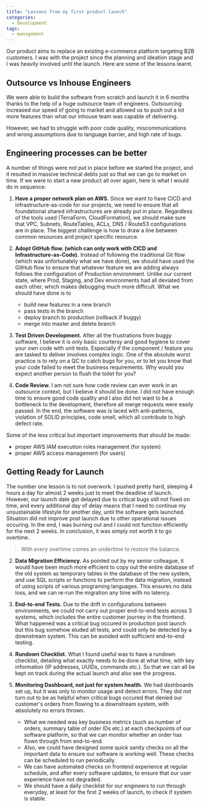 ```yaml
---
title: "Lessons from my first product launch"
categories:
  - Development
tags:
  - management
---
```


Our product aims to replace an existing e-commerce platform targeting B2B customers. I was with the project since the planning and ideation stage and I was heavily involved until the launch. Here are some of the lessons learnt.

## Outsource vs Inhouse Engineers

We were able to build the software from scratch and launch it in 6 months thanks to the help of a huge outsource team of engineers. Outsourcing increased our speed of going to market and allowed us to push out a lot more features than what our inhouse team was capable of delivering.

However, we had to struggle with poor code quality, miscommunications and wrong assumptions due to language barrier, and high rate of bugs.

## Engineering processes can be better

A number of things were not put in place before we started the project, and it resulted in massive technical debts just so that we can go to market on time. If we were to start a new product all over again, here is what I would do in sequence:

1. **Have a proper network plan on AWS.** Since we want to have CICD and infrastructure-as-code for our projects, we need to ensure that all foundational shared infrastructures are already put in place. Regardless of the tools used (TerraForm, CloudFormation), we should make sure that VPC, Subnets, RouteTables, ACLs, DNS / Route53 configurations are in place. The biggest challenge is how to draw a line between common resources and project specific resource.

2. **Adopt GitHub flow. (which can only work with CICD and Infrastructure-as-Code).** Instead of following the traditional Git flow (which was unfortunately what we have done), we should have used the GitHub flow to ensure that whatever feature we are adding always follows the configuration of Production environment. Unlike our current state, where Prod, Staging, and Dev environments had all deviated from each other, which makes debugging much more difficult. What we should have done is to

   - build new features in a new branch
   - pass tests in the branch
   - deploy branch to production (rollback if buggy)
   - merge into master and delete branch

3. **Test Driven Development.** After all the frustrations from buggy software, I believe it is only basic courtersy and good hygiene to cover your own code with unit tests. Especially if the component / feature you are tasked to deliver involves complex logic. One of the absolute worst practice is to rely on a QC to catch bugs for you, or to let you know that your code failed to meet the business requirements. Why would you expect another person to flush the toilet for you?

4. **Code Review.** I am not sure how code review can ever work in an outsource context, but I believe it should be done. I did not have enough time to ensure good code quality and I also did not want to be a bottleneck to the development, therefore all merge requests were easily passed. In the end, the software was is laced with anti-patterns, violation of SOLID principles, code smell, which all contribute to high defect rate.

Some of the less critical but important improvements that should be made:

- proper AWS IAM execution roles management (for system)
- proper AWS access management (for users)

## Getting Ready for Launch

The number one lesson is to not overwork. I pushed pretty hard, sleeping 4 hours a day for almost 2 weeks just to meet the deadline of launch. However, our launch date got delayed due to critical bugs still not fixed on time, and every additional day of delay means that I need to continue my unsustainable lifestyle for another day, until the software gets launched. Situation did not improve post launch due to other operational issues occuring. In the end, I was burning out and I could not function efficiently for the next 2 weeks. In conclusion, it was simply not worth it to go overtime.

> With every overtime comes an undertime to restore the balance.

2. **Data Migration Efficiency.** As pointed out by my senior colleague, it would have been much more efficient to copy out the entire database of the old system as temporary tables in the database of the new system, and use SQL scripts or functions to perform the data migration, instead of using scripts of various programing languages. This ensures no data loss, and we can re-run the migration any time with no latency.

3. **End-to-end Tests.** Due to the drift in configurations between environments, we could not carry out proper end-to-end tests across 3 systems, which includes the entire customer journey in the frontend. What happened was a critical bug occured in production post launch but this bug somehow eluded all tests, and could only be detected by a downstream system. This can be avoided with sufficient end-to-end testing.

4. **Rundown Checklist.** What I found useful was to have a rundown checklist, detailing what exactly needs to be done at what time, with key information (IP addresses, UUIDs, commands etc.). So that we can all be kept on track during the actual launch and also see the progress.

5. **Monitoring Dashboard, not just for system health.** We had dashboards set up, but it was only to monitor usage and detect errors. They did not turn out to be as helpful when critical bugs occured that denied our customer's orders from flowing to a downstream system, with absolutely no errors thrown.
   - What we needed was key business metrics (such as number of orders, summary table of order IDs etc.) at each checkpoints of our software platform, so that we can monitor whether an order has flown through from end-to-end.
   - Also, we could have designed some quick sanity checks on all the important data to ensure our software is working well. These checks can be scheduled to run periodically.
   - We can have automated checks on frontend experience at regular schedule, and after every software updates, to ensure that our user experience have not degraded.
   - We should have a daily checklist for our engineers to run through everyday, at least for the first 2 weeks of launch, to check if system is stable.
